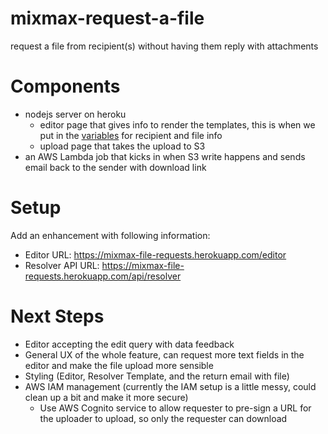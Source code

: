 # mixmax-request-a-file
request a file from recipient(s) without having them reply with attachments

# Components
* nodejs server on heroku
  * editor page that gives info to render the templates, this is when we put in the [variables](http://sdk.mixmax.com/docs/variables-in-templates) for recipient and file info
  * upload page that takes the upload to S3
* an AWS Lambda job that kicks in when S3 write happens and sends email back to the sender with download link

# Setup
Add an enhancement with following information:

* Editor URL: https://mixmax-file-requests.herokuapp.com/editor
* Resolver API URL: https://mixmax-file-requests.herokuapp.com/api/resolver

# Next Steps
* Editor accepting the edit query with data feedback
* General UX of the whole feature, can request more text fields in the editor and make the file upload more sensible
* Styling (Editor, Resolver Template, and the return email with file)
* AWS IAM management (currently the IAM setup is a little messy, could clean up a bit and make it more secure)
  * Use AWS Cognito service to allow requester to pre-sign a URL for the uploader to upload, so only the requester can download
